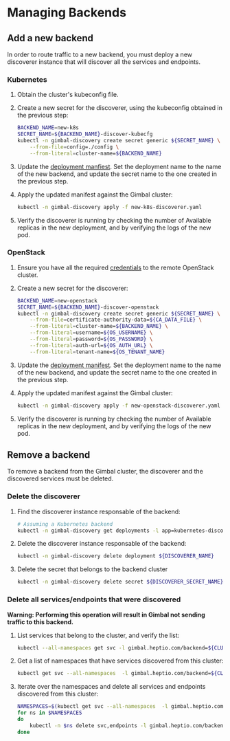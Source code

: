 # Managing Backends

## Add a new backend

In order to route traffic to a new backend, you must deploy a new discoverer instance that will discover all the services and endpoints.

### Kubernetes

1. Obtain the cluster's kubeconfig file.
2. Create a new secret for the discoverer, using the kubeconfig obtained in the previous step:

    ```sh
    BACKEND_NAME=new-k8s
    SECRET_NAME=${BACKEND_NAME}-discover-kubecfg
    kubectl -n gimbal-discovery create secret generic ${SECRET_NAME} \
        --from-file=config=./config \
        --from-literal=cluster-name=${BACKEND_NAME}
    ```

3. Update the [deployment manfiest](../deployment/gimbal-discoverer/02-kubernetes-discoverer.yaml). Set the deployment name to the name of the new backend, and update the secret name to the one created in the previous step.
4. Apply the updated manifest against the Gimbal cluster:

    ```sh
    kubectl -n gimbal-discovery apply -f new-k8s-discoverer.yaml
    ```

5. Verify the discoverer is running by checking the number of Available replicas in the new deployment, and by verifying the logs of the new pod.

### OpenStack

1. Ensure you have all the required [credentials](./openstack-discoverer.md#credentials) to the remote OpenStack cluster.
2. Create a new secret for the discoverer:

    ```sh
    BACKEND_NAME=new-openstack
    SECRET_NAME=${BACKEND_NAME}-discover-openstack
    kubectl -n gimbal-discovery create secret generic ${SECRET_NAME} \
        --from-file=certificate-authority-data=${CA_DATA_FILE} \
        --from-literal=cluster-name=${BACKEND_NAME} \
        --from-literal=username=${OS_USERNAME} \
        --from-literal=password=${OS_PASSWORD} \
        --from-literal=auth-url=${OS_AUTH_URL} \
        --from-literal=tenant-name=${OS_TENANT_NAME}
    ```

3. Update the [deployment manifest](../deployment/gimbal-discoverer/02-openstack-discoverer.yaml). Set the deployment name to the name of the new backend, and update the secret name to the one created in the previous step.
4. Apply the updated manifest against the Gimbal cluster:

    ```sh
    kubectl -n gimbal-discovery apply -f new-openstack-discoverer.yaml
    ```

5. Verify the discoverer is running by checking the number of Available replicas in the new deployment, and by verifying the logs of the new pod.

## Remove a backend

To remove a backend from the Gimbal cluster, the discoverer and the discovered services must be deleted.

### Delete the discoverer

1. Find the discoverer instance responsable of the backend:

    ```sh
    # Assuming a Kubernetes backend
    kubectl -n gimbal-discovery get deployments -l app=kubernetes-discoverer
    ```

2. Delete the discoverer instance responsable of the backend:

    ```sh
    kubectl -n gimbal-discovery delete deployment ${DISCOVERER_NAME}
    ```

3. Delete the secret that belongs to the backend cluster

    ```sh
    kubectl -n gimbal-discovery delete secret ${DISCOVERER_SECRET_NAME}
    ```

### Delete all services/endpoints that were discovered

**Warning: Performing this operation will result in Gimbal not sending traffic to this backend.**

1. List services that belong to the cluster, and verify the list:

    ```sh
    kubectl --all-namespaces get svc -l gimbal.heptio.com/backend=${CLUSTER_NAME}
    ```

2. Get a list of namespaces that have services discovered from this cluster:

    ```sh
    kubectl get svc --all-namespaces  -l gimbal.heptio.com/backend=${CLUSTER_NAME} -o jsonpath='{range .items[*]}{.metadata.namespace}{"\n"}{end}' | uniq
    ```

3. Iterate over the namespaces and delete all services and endpoints discovered from this cluster:

    ```sh
    NAMESPACES=$(kubectl get svc --all-namespaces  -l gimbal.heptio.com/backend=${CLUSTER_NAME} -o jsonpath='{range .items[*]}{.metadata.namespace}{"\n"}{end}' | uniq)
    for ns in $NAMESPACES
    do
        kubectl -n $ns delete svc,endpoints -l gimbal.heptio.com/backend=${CLUSTER_NAME}
    done
